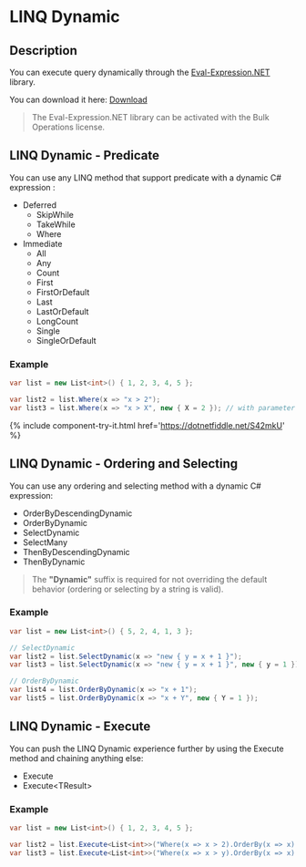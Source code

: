 # LINQ Dynamic

## Description
You can execute query dynamically through the [Eval-Expression.NET](http://eval-expression.net/) library.

You can download it here: [Download](http://eval-expression.net/download)

> The Eval-Expression.NET library can be activated with the Bulk Operations license. 

## LINQ Dynamic - Predicate
You can use any LINQ method that support predicate with a dynamic C# expression :

- Deferred
   - SkipWhile
   - TakeWhile
   - Where
- Immediate
   - All
   - Any
   - Count
   - First
   - FirstOrDefault
   - Last
   - LastOrDefault
   - LongCount
   - Single
   - SingleOrDefault

### Example
```csharp
var list = new List<int>() { 1, 2, 3, 4, 5 };

var list2 = list.Where(x => "x > 2");
var list3 = list.Where(x => "x > X", new { X = 2 }); // with parameter
```
{% include component-try-it.html href='https://dotnetfiddle.net/S42mkU' %}

## LINQ Dynamic - Ordering and Selecting
You can use any ordering and selecting method with a dynamic C# expression: 

 - OrderByDescendingDynamic
 - OrderByDynamic
 - SelectDynamic
 - SelectMany
 - ThenByDescendingDynamic
 - ThenByDynamic

> The **"Dynamic"** suffix is required for not overriding the default behavior (ordering or selecting by a string is valid).

### Example
```csharp
var list = new List<int>() { 5, 2, 4, 1, 3 };

// SelectDynamic
var list2 = list.SelectDynamic(x => "new { y = x + 1 }");
var list3 = list.SelectDynamic(x => "new { y = x + 1 }", new { y = 1 });

// OrderByDynamic
var list4 = list.OrderByDynamic(x => "x + 1");
var list5 = list.OrderByDynamic(x => "x + Y", new { Y = 1 });
```

## LINQ Dynamic - Execute
You can push the LINQ Dynamic experience further by using the Execute method and chaining anything else:

- Execute
- Execute&lt;TResult&gt;

### Example
```csharp
var list = new List<int>() { 1, 2, 3, 4, 5 };

var list2 = list.Execute<List<int>>("Where(x => x > 2).OrderBy(x => x).ToList()");
var list3 = list.Execute<List<int>>("Where(x => x > y).OrderBy(x => x).ToList()", new { y = 2 });
```
